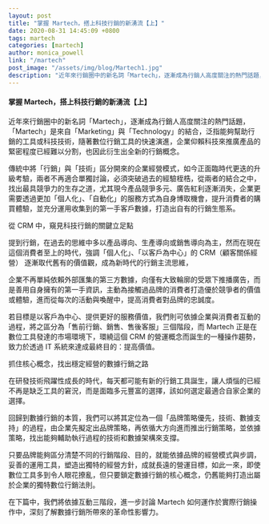 ```yaml
---
layout: post
title: "掌握 Martech，搭上科技行銷的新湧流【上】"
date: 2020-08-31 14:45:09 +0800
tags: martech
categories: [martech]
author: monica_powell
link: "/martech"
post_image: "/assets/img/blog/Martech1.jpg"
description: "近年來行銷圈中的新名詞「Martech」，逐漸成為行銷人高度關注的熱門話題，「Martech」是來自「Marketing」與「Technology」的結合，泛指能夠幫助行銷的工具或科技技術，隨著數位行銷工具的快速演進，企業仰賴科技來推廣產品的緊密程度已經難以分割，也因此衍生出全新的行銷概念。 ​"
---
```


<div class="post-content">
  <h4>掌握 Martech，搭上科技行銷的新湧流【上】</h4>
  <p>
  近年來行銷圈中的新名詞「Martech」，逐漸成為行銷人高度關注的熱門話題，「Martech」是來自「Marketing」與「Technology」的結合，泛指能夠幫助行銷的工具或科技技術，隨著數位行銷工具的快速演進，企業仰賴科技來推廣產品的緊密程度已經難以分割，也因此衍生出全新的行銷概念。 ​
  </p>
  <p>
  傳統中將「行銷」與「技術」區分開來的企業經營模式，如今正面臨時代更迭的升級考驗，兩者不再適合單獨討論，必須突破過去的經驗桎梏，從兩者的結合之中，找出最具競爭力的生存之道，尤其現今產品競爭多元、廣告紅利逐漸消失，企業更需要透過更加「個人化」、「自動化」的服務方式為自身博取機會，提升消費者的購買體驗，並充分運用收集到的第一手客戶數據，打造出自有的行銷生態系。 ​
  </p>
  <p>​
  從 CRM 中，窺見科技行銷的關鍵立足點 
  </p>
  <p>
  提到行銷，在過去的思維中多以產品導向、生產導向或銷售導向為主，然而在現在這個消費者至上的時代，強調「個人化」、「以客戶為中心」的 CRM（顧客關係經營） 逐漸取代舊有的價值觀，成為新時代的行銷主流思維， 
  </p>
  <p>
  企業不再單純依賴外部匯集的第三方數據，向僅有大致輪廓的受眾下推播廣告，而是善用自身擁有的第一手資訊，主動為接觸過品牌的消費者打造優於競爭者的價值或體驗，進而從每次的活動與喚醒中，提高消費者對品牌的忠誠度。 
  </p>
  <p>
  若目標是以客戶為中心、提供更好的服務價值，我們則可依據企業與消費者互動的過程，將之區分為「售前行銷、銷售、售後客服」三個階段，而 Martech 正是在數位工具發達的市場環境下，環繞這個 CRM 的營運概念而誕生的一種操作趨勢，致力於透過 IT 系統來達成最終目的：提高價值。 
  </p>
  <p>
  抓住核心概念，找出穩定經營的數據行銷之路 
  </p>
  <p>
  在研發技術飛躍性成長的時代，每天都可能有新的行銷工具誕生，讓人煩惱的已經不再是缺乏工具的窘況，而是面臨多元豐富的選擇，該如何選定最適合自家企業的選擇。 
  </p>
  <p>
  回歸到數據行銷的本質，我們可以將其定位為一個「品牌策略優先，技術、數據支持」的過程，由企業先擬定出品牌策略，再依循大方向進而推出行銷策略，並依據策略，找出能夠輔助執行過程的技術和數據架構來支撐。 
  </p>
  <p>
  只要品牌能夠區分清楚不同的行銷階段、目的，就能依據品牌的經營模式與步調，妥善的運用工具，塑造出獨特的經營方針，成就長遠的營運目標，如此一來，即使數位工具多到令人眼花撩亂，但只要鎖定數據行銷的核心概念，仍舊能夠打造出屬於企業的獨特數位行銷法則。 
  </p>
  <p>
  在下篇中，我們將依據互動三階段，進一步討論 Martech 如何運作於實際行銷操作中，深刻了解數據行銷所帶來的革命性影響力。 
  </p>
</div>